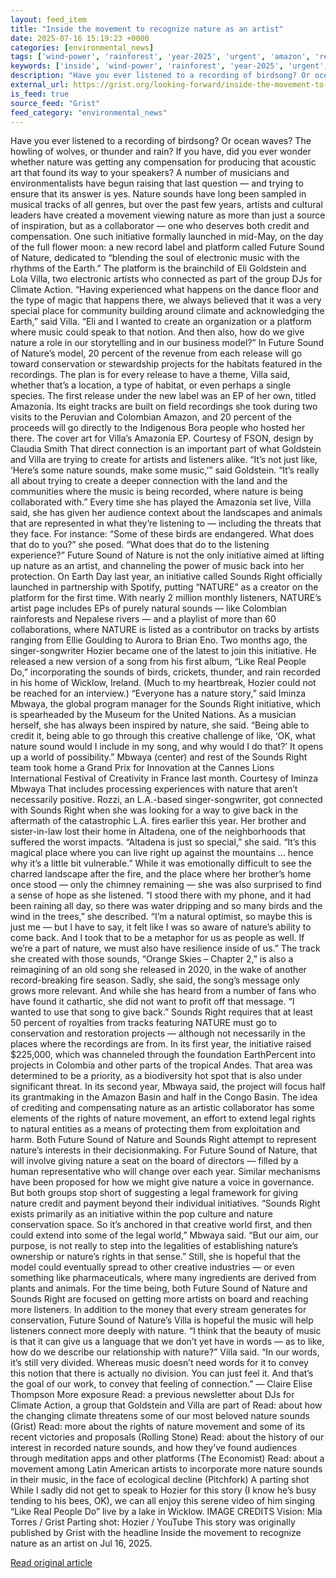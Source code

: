 ```yaml
---
layout: feed_item
title: "Inside the movement to recognize nature as an artist"
date: 2025-07-16 15:19:23 +0000
categories: [environmental_news]
tags: ['wind-power', 'rainforest', 'year-2025', 'urgent', 'amazon', 'renewable-energy']
keywords: ['inside', 'wind-power', 'rainforest', 'year-2025', 'urgent', 'recognize', 'movement', 'amazon']
description: "Have you ever listened to a recording of birdsong? Or ocean waves? The howling of wolves, or thunder and rain? If you have, did you ever wonder whether natur..."
external_url: https://grist.org/looking-forward/inside-the-movement-to-recognize-nature-as-an-artist/
is_feed: true
source_feed: "Grist"
feed_category: "environmental_news"
---
```


Have you ever listened to a recording of birdsong? Or ocean waves? The howling of wolves, or thunder and rain? If you have, did you ever wonder whether nature was getting any compensation for producing that acoustic art that found its way to your speakers? A number of musicians and environmentalists have begun raising that last question &mdash; and trying to ensure that its answer is yes. Nature sounds have long been sampled in musical tracks of all genres, but over the past few years, artists and cultural leaders have created a movement viewing nature as more than just a source of inspiration, but as a collaborator &mdash; one who deserves both credit and compensation. One such initiative formally launched in mid-May, on the day of the full flower moon: a new record label and platform called Future Sound of Nature, dedicated to &ldquo;blending the soul of electronic music with the rhythms of the Earth.&rdquo; The platform is the brainchild of Eli Goldstein and Lola Villa, two electronic artists who connected as part of the group DJs for Climate Action. &ldquo;Having experienced what happens on the dance floor and the type of magic that happens there, we always believed that it was a very special place for community building around climate and acknowledging the Earth,&rdquo; said Villa. &ldquo;Eli and I wanted to create an organization or a platform where music could speak to that notion. And then also, how do we give nature a role in our storytelling and in our business model?&rdquo; In Future Sound of Nature&rsquo;s model, 20 percent of the revenue from each release will go toward conservation or stewardship projects for the habitats featured in the recordings. The plan is for every release to have a theme, Villa said, whether that&rsquo;s a location, a type of habitat, or even perhaps a single species. The first release under the new label was an EP of her own, titled Amazon&iacute;a. Its eight tracks are built on field recordings she took during two visits to the Peruvian and Colombian Amazon, and 20 percent of the proceeds will go directly to the Indigenous Bora people who hosted her there. The cover art for Villa&rsquo;s Amazon&iacute;a EP. Courtesy of FSON, design by Claudia Smith That direct connection is an important part of what Goldstein and Villa are trying to create for artists and listeners alike. &ldquo;It&rsquo;s not just like, &lsquo;Here&rsquo;s some nature sounds, make some music,&rsquo;&rdquo; said Goldstein. &ldquo;It&rsquo;s really all about trying to create a deeper connection with the land and the communities where the music is being recorded, where nature is being collaborated with.&rdquo; Every time she has played the Amazon&iacute;a set live, Villa said, she has given her audience context about the landscapes and animals that are represented in what they&rsquo;re listening to &mdash; including the threats that they face. For instance: &ldquo;Some of these birds are endangered. What does that do to you?&rdquo; she posed. &ldquo;What does that do to the listening experience?&rdquo; Future Sound of Nature is not the only initiative aimed at lifting up nature as an artist, and channeling the power of music back into her protection. On Earth Day last year, an initiative called Sounds Right officially launched in partnership with Spotify, putting &ldquo;NATURE&rdquo; as a creator on the platform for the first time. With nearly 2 million monthly listeners, NATURE&rsquo;s artist page includes EPs of purely natural sounds &mdash; like Colombian rainforests and Nepalese rivers &mdash; and a playlist of more than 60 collaborations, where NATURE is listed as a contributor on tracks by artists ranging from Ellie Goulding to Aurora to Brian Eno. Two months ago, the singer-songwriter Hozier became one of the latest to join this initiative. He released a new version of a song from his first album, &ldquo;Like Real People Do,&rdquo; incorporating the sounds of birds, crickets, thunder, and rain recorded in his home of Wicklow, Ireland. (Much to my heartbreak, Hozier could not be reached for an interview.) &ldquo;Everyone has a nature story,&rdquo; said Iminza Mbwaya, the global program manager for the Sounds Right initiative, which is spearheaded by the Museum for the United Nations. As a musician herself, she has always been inspired by nature, she said. &ldquo;Being able to credit it, being able to go through this creative challenge of like, &lsquo;OK, what nature sound would I include in my song, and why would I do that?&rsquo; It opens up a world of possibility.&rdquo; Mbwaya (center) and rest of the Sounds Right team took home a Grand Prix for Innovation at the Cannes Lions International Festival of Creativity in France last month. Courtesy of Iminza Mbwaya That includes processing experiences with nature that aren&rsquo;t necessarily positive. Rozzi, an L.A.-based singer-songwriter, got connected with Sounds Right when she was looking for a way to give back in the aftermath of the catastrophic L.A. fires earlier this year. Her brother and sister-in-law lost their home in Altadena, one of the neighborhoods that suffered the worst impacts. &ldquo;Altadena is just so special,&rdquo; she said. &ldquo;It&rsquo;s this magical place where you can live right up against the mountains &hellip; hence why it&rsquo;s a little bit vulnerable.&rdquo; While it was emotionally difficult to see the charred landscape after the fire, and the place where her brother&rsquo;s home once stood &mdash; only the chimney remaining &mdash; she was also surprised to find a sense of hope as she listened. &ldquo;I stood there with my phone, and it had been raining all day, so there was water dripping and so many birds and the wind in the trees,&rdquo; she described. &ldquo;I&rsquo;m a natural optimist, so maybe this is just me &mdash; but I have to say, it felt like I was so aware of nature&rsquo;s ability to come back. And I took that to be a metaphor for us as people as well. If we&rsquo;re a part of nature, we must also have resilience inside of us.&rdquo; The track she created with those sounds, &ldquo;Orange Skies &ndash; Chapter 2,&rdquo; is also a reimagining of an old song she released in 2020, in the wake of another record-breaking fire season. Sadly, she said, the song&rsquo;s message only grows more relevant. And while she has heard from a number of fans who have found it cathartic, she did not want to profit off that message. &ldquo;I wanted to use that song to give back.&rdquo; Sounds Right requires that at least 50 percent of royalties from tracks featuring NATURE must go to conservation and restoration projects &mdash; although not necessarily in the places where the recordings are from. In its first year, the initiative raised $225,000, which was channeled through the foundation EarthPercent into projects in Colombia and other parts of the tropical Andes. That area was determined to be a priority, as a biodiversity hot spot that is also under significant threat. In its second year, Mbwaya said, the project will focus half its grantmaking in the Amazon Basin and half in the Congo Basin. The idea of crediting and compensating nature as an artistic collaborator has some elements of the rights of nature movement, an effort to extend legal rights to natural entities as a means of protecting them from exploitation and harm. Both Future Sound of Nature and Sounds Right attempt to represent nature&rsquo;s interests in their decisionmaking. For Future Sound of Nature, that will involve giving nature a seat on the board of directors &mdash; filled by a human representative who will change over each year. Similar mechanisms have been proposed for how we might give nature a voice in governance. But both groups stop short of suggesting a legal framework for giving nature credit and payment beyond their individual initiatives. &ldquo;Sounds Right exists primarily as an initiative within the pop culture and nature conservation space. So it&rsquo;s anchored in that creative world first, and then could extend into some of the legal world,&rdquo; Mbwaya said. &ldquo;But our aim, our purpose, is not really to step into the legalities of establishing nature&rsquo;s ownership or nature&rsquo;s rights in that sense.&rdquo; Still, she is hopeful that the model could eventually spread to other creative industries &mdash; or even something like pharmaceuticals, where many ingredients are derived from plants and animals. For the time being, both Future Sound of Nature and Sounds Right are focused on getting more artists on board and reaching more listeners. In addition to the money that every stream generates for conservation, Future Sound of Nature&rsquo;s Villa is hopeful the music will help listeners connect more deeply with nature. &ldquo;I think that the beauty of music is that it can give us a language that we don&rsquo;t yet have in words &mdash; as to like, how do we describe our relationship with nature?&rdquo; Villa said. &ldquo;In our words, it&rsquo;s still very divided. Whereas music doesn&rsquo;t need words for it to convey this notion that there is actually no division. You can just feel it. And that&rsquo;s the goal of our work, to convey that feeling of connection.&rdquo; &mdash; Claire Elise Thompson More exposure Read: a previous newsletter about DJs for Climate Action, a group that Goldstein and Villa are part of Read: about how the changing climate threatens some of our most beloved nature sounds (Grist) Read: more about the rights of nature movement and some of its recent victories and proposals (Rolling Stone) Read: about the history of our interest in recorded nature sounds, and how they&rsquo;ve found audiences through meditation apps and other platforms (The Economist) Read: about a movement among Latin American artists to incorporate more nature sounds in their music, in the face of ecological decline (Pitchfork) A parting shot While I sadly did not get to speak to Hozier for this story (I know he&rsquo;s busy tending to his bees, OK), we can all enjoy this serene video of him singing &ldquo;Like Real People Do&rdquo; live by a lake in Wicklow. IMAGE CREDITS Vision: Mia Torres / Grist Parting shot: Hozier / YouTube This story was originally published by Grist with the headline Inside the movement to recognize nature as an artist on Jul 16, 2025.

[Read original article](https://grist.org/looking-forward/inside-the-movement-to-recognize-nature-as-an-artist/)
